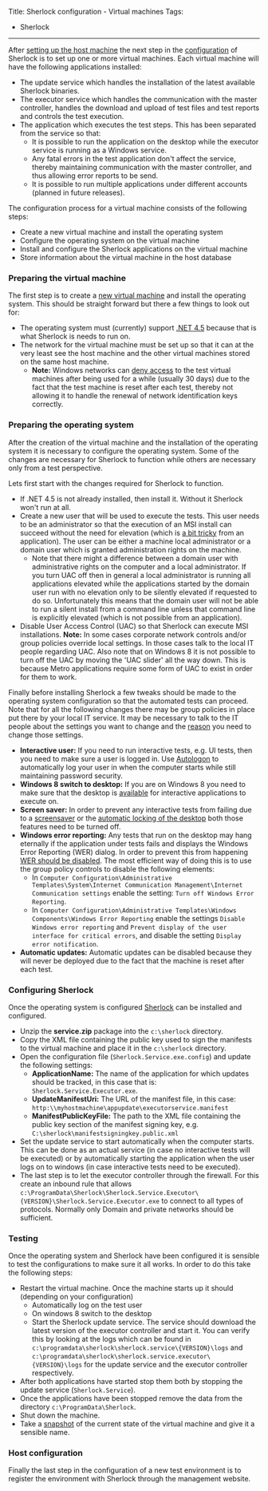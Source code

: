 Title: Sherlock configuration - Virtual machines
Tags:
  - Sherlock
---
After [setting up the host machine](/posts/Setting-up-Sherlock-serverside.html) the next step in
the [configuration](/posts/Regression-testing-with-Sherlock.html) of Sherlock is to set up one or
more virtual machines. Each virtual machine will have the following applications installed:

- The update service which handles the installation of the latest available Sherlock binaries.
- The executor service which handles the communication with the master controller, handles the
  download and upload of test files and test reports and controls the test execution.
- The application which executes the test steps. This has been separated from the service so that:
    * It is possible to run the application on the desktop while the executor service is running as
      a Windows service.
    * Any fatal errors in the test application don't affect the service, thereby maintaining
      communication with the master controller, and thus allowing error reports to be send.
    * It is possible to run multiple applications under different accounts (planned in future releases).

The configuration process for a virtual machine consists of the following steps:

- Create a new virtual machine and install the operating system
- Configure the operating system on the virtual machine
- Install and configure the Sherlock applications on the virtual machine
- Store information about the virtual machine in the host database


### Preparing the virtual machine

The first step is to create a [new virtual machine](http://technet.microsoft.com/en-us/library/cc772480.aspx)
and install the operating system. This should be straight forward but there a few things to look out
for:

- The operating system must (currently) support [.NET 4.5](http://en.wikipedia.org/wiki/.NET_Framework_version_history#.NET_Framework_4.5)
  because that is what Sherlock is needs to run on.
- The network for the virtual machine must be set up so that it can at the very least see the host
  machine and the other virtual machines stored on the same host machine.
    * **Note:** Windows networks can [deny access](http://www.petri.co.il/working-with-domain-member-virtual-machines-and-snapshots.htm)
    to the test virtual machines after being used for a while (usually 30 days) due to the fact that
    the test machine is reset after each test, thereby not allowing it to handle the renewal of
    network identification keys correctly.


### Preparing the operating system

After the creation of the virtual machine and the installation of the operating system it is necessary
to configure the operating system. Some of the changes are necessary for Sherlock to function while
others are necessary only from a test perspective.

Lets first start with the changes required for Sherlock to function.

- If .NET 4.5 is not already installed, then install it. Without it Sherlock won't run at all.
- Create a new user that will be used to execute the tests. This user needs to be an administrator so
  that the execution of an MSI install can succeed without the need for elevation (which is
  [a bit tricky](http://stackoverflow.com/questions/5098121/how-can-i-get-elevated-permissions-uac-via-impersonation-under-a-non-interacti)
  from an application). The user can be either a machine local administrator or a domain user  which
  is granted administration rights on the machine.
    * Note that there might a difference between a domain user with administrative rights on the
      computer and a local administrator. If you turn UAC off then in general a local administrator
      is running all applications elevated while the applications started by the domain user run with
      no elevation only to be silently elevated if requested to do so. Unfortunately this means that
      the domain user will not be able to run a silent install from a command line unless that command
      line is explicitly elevated (which is not possible from an application).
- Disable User Access Control (UAC) so that Sherlock can execute MSI installations. **Note:** In some
  cases corporate network controls and/or group policies override local settings. In those cases talk
  to the local IT people regarding UAC. Also note that on Windows 8 it is not possible to turn off
  the UAC by moving the 'UAC slider' all the way down. This is because Metro applications require some
  form of UAC to exist in order for them to work.

Finally before installing Sherlock a few tweaks should be made to the operating system configuration
so that the automated tests can proceed. Note that for all the following changes there may be group
policies in place put there by your local IT service. It may be necessary to talk to the IT people
about the settings you want to change and the [reason](http://www.brianbondy.com/blog/id/100/) you
need to change those settings.

- **Interactive user:** If you need to run interactive tests, e.g. UI tests, then you need to make
  sure a user is logged in. Use [Autologon](http://technet.microsoft.com/en-us/sysinternals/bb963905.aspx)
  to automatically log your user in when the computer starts while still maintaining password security.
- **Windows 8 switch to desktop:** If you are on Windows 8 you need to make sure that the desktop is
  [available](http://www.7tutorials.com/how-boot-desktop-windows-8-skip-start-screen) for interactive
  applications to execute on.
- **Screen saver:** In order to prevent any interactive tests from failing due to a
  [screensaver](http://windows.microsoft.com/en-nz/windows-vista/turn-your-screen-saver-on-or-off) or
  the [automatic locking of the desktop](http://answers.microsoft.com/en-us/windows/forum/windows_7-security/disable-automatic-lock-with-windows-7/daef8f0a-810f-46e8-9420-3c32c4bd6479)
  both those features need to be turned off.
- **Windows error reporting:** Any tests that run on the desktop may hang eternally if the application
  under tests fails and displays the Windows Error Reporting (WER) dialog. In order to prevent this
  from happening [WER should be disabled](http://4sysops.com/archives/how-to-disable-windows-error-reporting/).
  The most efficient way of doing this is to use the group policy controls to disable the following elements:
    * In `Computer Configuration\Administrative Templates\System\Internet Communication Management\Internet Communication settings`
      enable the setting: `Turn off Windows Error Reporting`.
    * In `Computer Configuration\Administrative Templates\Windows Components\Windows Error Reporting`
      enable the settings `Disable Windows error reporting` and
      `Prevent display of the user interface for critical errors`, and disable the setting
      `Display error notification`.
- **Automatic updates:** Automatic updates can be disabled because they will never be deployed due
  to the fact that the machine is reset after each test.


### Configuring Sherlock

Once the operating system is configured [Sherlock](/projects/sherlock.html) can be installed and configured.

- Unzip the **service.zip** package into the `c:\sherlock` directory.
- Copy the XML file containing the public key used to sign the manifests to the virtual machine and
  place it in the `c:\sherlock` directory.
- Open the configuration file (`Sherlock.Service.exe.config`) and update the following settings:
    * **ApplicationName:** The name of the application for which updates should be tracked, in this
      case that is: `Sherlock.Service.Executor.exe`.
    * **UpdateManifestUri:** The URL of the manifest file, in this case: `http:\\myhostmachine\appupdate\executorservice.manifest`
    * **ManifestPublicKeyFile:** The path to the XML file containing the public key section of the
      manifest signing key, e.g. `C:\sherlock\manifestsigningkey.public.xml`
- Set the update service to start automatically when the computer starts. This can be done as an
  actual service (in case no interactive tests will be executed) or by automatically starting the
  application when the user logs on to windows (in case interactive tests need to be executed).
- The last step is to let the executor controller through the firewall. For this create an inbound
  rule that allows `c:\ProgramData\Sherlock\Sherlock.Service.Executor\{VERSION}\Sherlock.Service.Executor.exe`
  to connect to all types of protocols. Normally only Domain and private networks should be sufficient.


### Testing

Once the operating system and Sherlock have been configured it is sensible to test the configurations
to make sure it all works. In order to do this take the following steps:

- Restart the virtual machine. Once the machine starts up it should (depending on your configuration)
    * Automatically log on the test user
    * On windows 8 switch to the desktop
    * Start the Sherlock update service. The service should download the latest version of the executor
      controller and start it. You can verify this by looking at the logs which can be found in
      `c:\programdata\sherlock\sherlock.service\{VERSION}\logs` and `c:\programdata\sherlock\sherlock.service.executor\{VERSION}\logs`
      for the update service and the executor controller respectively.
- After both applications have started stop them both by stopping the update service (`Sherlock.Service`).
- Once the applications have been stopped remove the data from the directory `c:\ProgramData\Sherlock`.
- Shut down the machine.
- Take a [snapshot](http://blogs.msdn.com/b/virtual_pc_guy/archive/2008/01/16/managing-snapshots-with-hyper-v.aspx)
  of the current state of the virtual machine and give it a sensible name.


### Host configuration

Finally the last step in the configuration of a new test environment is to register the environment
with Sherlock through the management website.
